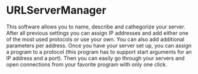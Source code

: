 # URLServerManager
This software allows you to name, describe and cathegorize your server. After all previous settings you can assign IP addresses and add either one of the most used protocols or use your own. You can also add additional parameters per address. Once you have your server set up, you can assign a program to a protocol (this program has to support start arguments for an IP address and a port). Then you can easily go through your servers and open connections from your favorite program with only one click.
